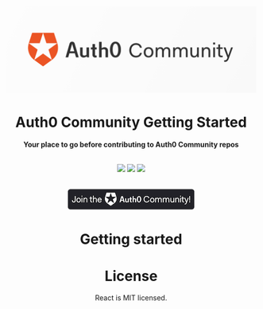 <div align="center">
<br>
<img src="/Open-Source/Assets/Auth0_Community_Banner.png"
/>
<br/>
<h1>Auth0 Community Getting Started</h1>
<strong>Your place to go before contributing to Auth0 Community repos</strong>
</div>
<br/>
<p align="center">
<img src="https://img.shields.io/badge/community-driven-brightgreen.svg"/>
<img src="https://img.shields.io/badge/contribution%20made-easier-green.svg"/>
<img src="https://img.shields.io/badge/License-MIT-green.svg"/>
</p>
<div align="center">
<br>
<a href="https://community.auth0.com/">
<img src="/Open-Source/Assets/join_auth0_community_badge.png"/>
</a>

# Getting started

# License

React is MIT licensed.
